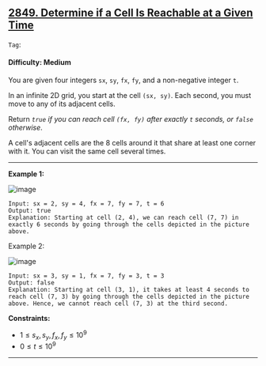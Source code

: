 ## [2849. Determine if a Cell Is Reachable at a Given Time](https://leetcode.com/problems/determine-if-a-cell-is-reachable-at-a-given-time)

```Tag```:

#### Difficulty: Medium

You are given four integers ```sx```, ```sy```, ```fx```, ```fy```, and a non-negative integer ```t```.

In an infinite 2D grid, you start at the cell ```(sx, sy)```. Each second, you must move to any of its adjacent cells.

Return _```true``` if you can reach cell ```(fx, fy)``` after exactly ```t``` seconds, or ```false``` otherwise_.

A cell's adjacent cells are the 8 cells around it that share at least one corner with it. You can visit the same cell several times.

---

__Example 1:__

![image](https://assets.leetcode.com/uploads/2023/08/05/example2.svg)
```
Input: sx = 2, sy = 4, fx = 7, fy = 7, t = 6
Output: true
Explanation: Starting at cell (2, 4), we can reach cell (7, 7) in exactly 6 seconds by going through the cells depicted in the picture above. 
```

Example 2:

![image](https://assets.leetcode.com/uploads/2023/08/05/example2.svg)
```
Input: sx = 3, sy = 1, fx = 7, fy = 3, t = 3
Output: false
Explanation: Starting at cell (3, 1), it takes at least 4 seconds to reach cell (7, 3) by going through the cells depicted in the picture above. Hence, we cannot reach cell (7, 3) at the third second.
```
 
__Constraints:__

- $1 \le s_x, s_y, f_x, f_y \le 10^9$
- $0 \le t \le 10^9$
    
---
